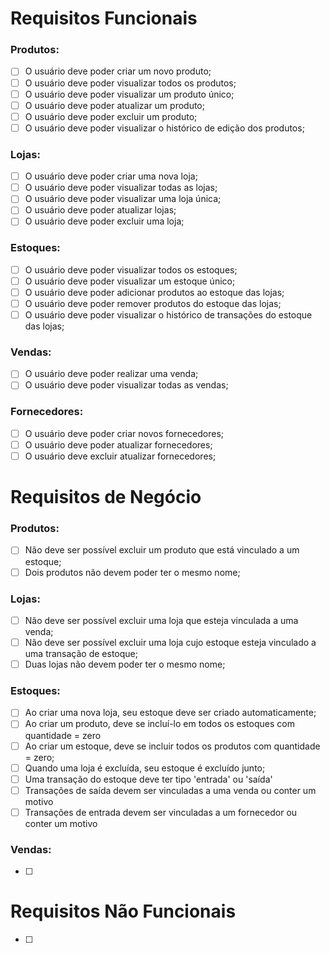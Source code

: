 # Requisitos Funcionais

### Produtos:

- [ ] O usuário deve poder criar um novo produto;
- [ ] O usuário deve poder visualizar todos os produtos;
- [ ] O usuário deve poder visualizar um produto único;
- [ ] O usuário deve poder atualizar um produto;
- [ ] O usuário deve poder excluir um produto;
- [ ] O usuário deve poder visualizar o histórico de edição dos produtos;

### Lojas:

- [ ] O usuário deve poder criar uma nova loja;
- [ ] O usuário deve poder visualizar todas as lojas;
- [ ] O usuário deve poder visualizar uma loja única;
- [ ] O usuário deve poder atualizar lojas;
- [ ] O usuário deve poder excluir uma loja;

### Estoques:

- [ ] O usuário deve poder visualizar todos os estoques;
- [ ] O usuário deve poder visualizar um estoque único;
- [ ] O usuário deve poder adicionar produtos ao estoque das lojas;
- [ ] O usuário deve poder remover produtos do estoque das lojas;
- [ ] O usuário deve poder visualizar o histórico de transações do estoque das lojas;

### Vendas:

- [ ] O usuário deve poder realizar uma venda;
- [ ] O usuário deve poder visualizar todas as vendas;

### Fornecedores:

- [ ] O usuário deve poder criar novos fornecedores;
- [ ] O usuário deve poder atualizar fornecedores;
- [ ] O usuário deve excluir atualizar fornecedores;

# Requisitos de Negócio

### Produtos:

- [ ] Não deve ser possível excluir um produto que está vinculado a um estoque;
- [ ] Dois produtos não devem poder ter o mesmo nome;

### Lojas:

- [ ] Não deve ser possível excluir uma loja que esteja vinculada a uma venda;
- [ ] Não deve ser possível excluir uma loja cujo estoque esteja vinculado a uma transação de estoque;
- [ ] Duas lojas não devem poder ter o mesmo nome;

### Estoques:

- [ ] Ao criar uma nova loja, seu estoque deve ser criado automaticamente;
- [ ] Ao criar um produto, deve se incluí-lo em todos os estoques com quantidade = zero
- [ ] Ao criar um estoque, deve se incluir todos os produtos com quantidade = zero;
- [ ] Quando uma loja é excluída, seu estoque é excluído junto;
- [ ] Uma transação do estoque deve ter tipo 'entrada' ou 'saída'
- [ ] Transações de saída devem ser vinculadas a uma venda ou conter um motivo
- [ ] Transações de entrada devem ser vinculadas a um fornecedor ou conter um motivo

### Vendas:

- [ ]

# Requisitos Não Funcionais

- [ ]
